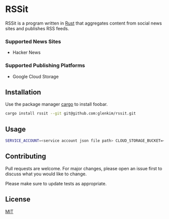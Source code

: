 # RSSit

RSSit is a program written in [Rust](https://www.rust-lang.org/) that aggregates content from 
social news sites and publishes RSS feeds.

### Supported News Sites

  - Hacker News

### Supported Publishing Platforms

  - Google Cloud Storage

## Installation

Use the package manager [cargo](https://doc.rust-lang.org/cargo/) to install foobar.

```bash
cargo install rssit --git git@github.com:glenkim/rssit.git
```

## Usage

```bash
SERVICE_ACCOUNT=<service account json file path> CLOUD_STORAGE_BUCKET=<cloud storage bucket name> rssit
```

## Contributing
Pull requests are welcome. For major changes, please open an issue first to discuss what you would like to change.

Please make sure to update tests as appropriate.

## License
[MIT](https://choosealicense.com/licenses/mit/)